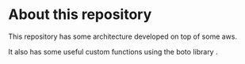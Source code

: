# About this repository

This repository has some architecture developed on top of some aws.

It also has some useful custom functions using the boto library .
